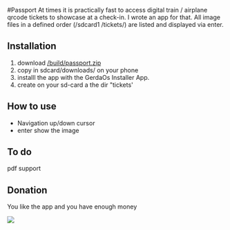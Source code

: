 #Passport
At times it is practically fast to access digital train / airplane qrcode tickets to showcase at a check-in. I wrote an app for that. All image files in a defined order (/sdcard1 /tickets/) are listed and displayed via enter.



## Installation


1. download [/build/passport.zip](/build/passport.zip) 
2. copy in sdcard/downloads/ on your phone 
3. installl the app with the GerdaOs Installer App.
4. create on your sd-card a the dir "tickets' 


## How to use

+ Navigation up/down cursor
+ enter show the image

## To do
pdf support

## Donation

You like the app and you have enough money

[![](https://www.paypalobjects.com/en_US/i/btn/btn_donateCC_LG.gif)](https://www.paypal.com/cgi-bin/webscr?cmd=_s-xclick&hosted_button_id=Q8QLA8CNMWAWG)


